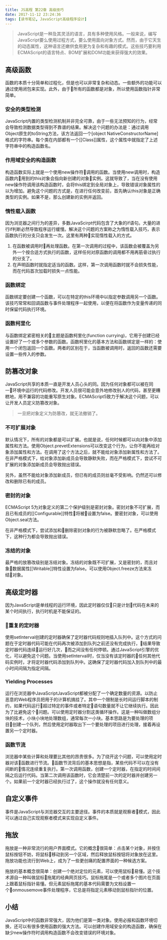 ```yaml
---
title: JS高程 第22章 高级技巧
date: 2017-11-12 23:24:36
tags: [读书笔记, JavaScript高级程序设计]
---
```

> JavaScript是一种及其灵活的语言，具有多种使用风格。一般来说，编写JavaScript要么使用过程方式，要么使用面向对象方式。然而，由于它天生的动态属性，这种语言还嫩供食用更为复杂和有趣的模式。这些技巧要利用ECMAScript的语言特点、BOM扩展和DOM功能来获得强大的效果。

## 高级函数

函数的本质十分简单和过程化，但是也可以非常复杂和动态。一些额外的功能可以通过使用闭包来实现。此外，由于所有的函数都是对象，所以使用函数指针非常简单。

### 安全的类型检测

JavaScript内置的类型检测机制并非完全可靠，由于一些无法预知的行为，经常会导致检测数据类型得到不靠谱的结果。解决这个问题的办法是：通过调用Object原生的toString方法，该方法返回一个[object NativeConstructorName] 格式的字符串。每个类在内部都有一个[[Class]]属性，这个属性中就指定了上述字符串中的构造函数名。

### 作用域安全的构造函数

构造函数实际上就是一个使用new操作符调用的函数。当使用new调用时，构造函数内用到的this对象会指向新创建的对象实例。这就导致了，当在没有使用new操作符调用该构造函数时，会将this绑定到全局对象上，导致错误对象属性的以为增加。避免这个问题的方式是，在进行任何改变前，首先确认this对象是正确类型的实例。如果不是，那么创建新的实例并返回。

### 惰性载入函数

因为浏览器之间行为的差异，多数JavaScirpt代码包含了大象的if语句。大量的进行if判断必然导致程序运行缓慢。解决这个问题的方案称之为惰性载入技巧，表示函数执行的分支只会发生一次。这里有两种实现惰性载入的方式。

1. 在函数被调用时再处理函数。在第一次调用的过程中，该函数会被覆盖为另外一个按合适方式执行的函数，这样任何对原函数的调用都不用再筋骨过执行的分支了。
2. 在声明函数时就指定适当的函数。这样，第一次调用函数时就不会损失性能，而在代码首次加载时损失一点性能。

### 函数绑定

函数绑定要创建一个函数，可以在特定的this环境中以指定参数调用另一个函数。该技巧常常和回调函数与事件处理程序一起使用，以便在将函数作为变量传递的同时保留代码执行环境。

### 函数柯里化

与函数绑定紧密相关的主题是函数柯里化(function currying)，它用于创建已经设置好了一个或多个参数的函数。函数柯里化的基本方法和函数绑定是一样的：使用一个闭包返回一个函数。两者的区别在于，当函数被调用时，返回的函数还需要设置一些传入的参数。

## 防篡改对象

JavaScript共享的本质一直是开发人员心头的同。因为任何对象都可以被在同一环境中运行的代码修改。开发人员很可能会意外地修改别人的代码，甚至更糟糕地，用不兼容的功能重写原生对象。ECMAScript5致力于解决这个问题，可以让开发人员定义防篡改对象。

> 一旦把对象定义为防篡改，就无法撤销了。

### 不可扩展对象

默认情况下，所有的对象都是可以扩展。也就是说，任何时候都可以向对象中添加属性和方法。使用Object.prevetExtensions可以改变这个行为，让你不能再给对象添加属性和方法。在调用了这个方法之后，就不能给对象添加新属性和方法了。在非严格模式下，给对象添加新成员会导致静默失败，而在严格模式下，尝试不可扩展的对象添加新成员会导致抛出错误。

另外，虽然不能给对象添加新成员，但已有的成员则丝毫不受影响。仍然还可以修改和删除已有的成员。

### 密封的对象

ECMAScript 5为对象定义的第二个保护级别是密封对象。密封对象不可扩展，而且已有成员的[[Configurable]]特性将被设置为false。要密封对象，可以使用Object.seal方法。

在非严格模式下，尝试添加和删除密封对象的行为被静默忽略了。在严格模式下，这种行为都会导致抛出错误。

### 冻结的对象

最严格的放篡改级别是冻结对象。冻结的对象既不可扩展，又是密封的，而且对象数据属性[[Writable]]特性设置为false。可以使用Object.freeze方法来冻结对象。

## 高级定时器

因为JavaScript是单线程的运行环境，因此定时器仅仅只是计划代码在未来的某个时间执行，执行时机是不能保证的。

### 重复的定时器

使用setInterval创建的定时器确保了定时器代码规则地插入队列中。这个方式的问题在于定时器代码可能在代码再次被添加到队列之前还没有完成执行，结果导致定时器代码连续运行好几次，而之间没有任何停顿。通过JavaScript引擎的优化，可以避免这个问题。当使用setInterval时，仅当没有该定时器的任何其他代码实例时，才将定时器代码添加到队列中。这确保了定时器代码加入到队列中的最小时间间隔为指定间隔。

### Yielding Processes

运行在浏览器中JavaScriptJavaScript都被分配了一个确定数量的资源。以防止恶意的Web程序员把用于的计算机搞挂了。其中一个限制是长时间运行脚本的制约，如果代码运行超过特定的事件或者特定语句数量就不让它继续执行。因此为了比避免这个问题。可以使用定时器分割这类循环操作。这是一种叫做数组分块的技术，小块小块地处理数组，通常每次一小块。基本思路是为要处理的项目创建一个队列，然后使用定时器取出下一个要处理的项目进行处理，接着再设置另一个定时器。

### 函数节流

浏览器中某些计算和处理要比其他的昂贵很多。为了绕开这个问题，可以使用定时器对该函数进行节流。函数节流背后的基本思想是指，某些代码不可以在没有间断的情况连续重复执行。第一次调用函数，创建一个定时器，在指定的时间间隔之后运行代码。当第二次调用该函数时，它会清楚前一次的定时器并创建另一个。如果前一个定时器已经执行过了，这个操作就没有任何意义。

## 自定义事件

事件是JavaScript与浏览器交互的主要途径。事件的本质就是观察者模式，因此可以通过自己实现观察者模式来实现自定义事件。

## 拖放

拖放是一种非常流行的用户界面模式。它的概念很简单：点击某个对象，并按住鼠标按钮不妨，将鼠标移动到另一个区域，然后释放鼠标按钮将对象放在这里。拖放功能也流行到Web上，成为了一些更创痛的配置界面的一种候选方案。

拖放的基本概念很简单：创建一个绝对定位的元素，可以使用鼠标易懂。这个技术源自一种叫做鼠标拖尾的经典网页技巧。鼠标拖尾是一个或者多个图片在页面上跟着鼠标指针易懂。但元素鼠标拖尾的基本代码需要为文档设置一个onmousemove事件处理程序，它总是将指定元素移动到鼠标指针的位置。

## 小结

JavaScript中的函数非常强大，因为他们是第一类对象。使用必报和函数环境切换，还可以有很多使用函数的强大方法。可以创建作用域安全的构造函数，确保在缺少new操作符时调用构造函数不会改变错误的环境对象。
